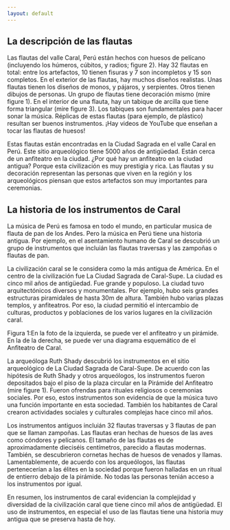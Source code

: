 ```yaml
---
layout: default
---
```


## La descripción de las flautas

Las flautas del valle Caral, Perú están hechos con huesos de pelícano (incluyendo los húmeros, cúbitos, y radios; figure 2). Hay 32 flautas en total: entre los artefactos, 10 tienen fisuras y 7 son incompletos y 15 son completos. En el exterior de las flautas, hay muchos diseños realistas. Unas flautas tienen los diseños de monos, y pájaros, y serpientes. Otros tienen dibujos de personas. Un grupo de flautas tiene decoración mismo (mire figure 1). En el interior de una flauta, hay un tabique de arcilla que tiene forma triangular (mire figure 3). Los tabiques son fundamentales para hacer sonar la música. Réplicas de estas flautas (para ejemplo, de plástico) resultan ser buenos instrumentos. ¡Hay videos de YouTube que enseñan a tocar las flautas de huesos! 
 
Estas flautas están encontradas en la Ciudad Sagrada en el valle Caral en Perú. Este sitio arqueológico tiene 5000 años de antigüedad. Están cerca de un anfiteatro en la ciudad. ¿Por qué hay un anfiteatro en la ciudad antigua? Porque esta civilización es muy prestigia y rica. Las flautas y su decoración representan las personas que viven en la región y los arqueológicos piensan que estos artefactos son muy importantes para ceremonias.


## La historia de los instrumentos de Caral

La música de Perú es famosa en todo el mundo, en particular musica de flauta de pan de los Andes. Pero la música en Perú tiene una historia antigua. Por ejemplo, en el asentamiento humano de Caral se descubrió un grupo de instrumentos que incluián las flautas traversas y las zampoñas o flautas de pan.

La civilización caral se le considera como la más antigua de América. En el centro de la civilización fue La Ciudad Sagrada de Caral-Supe. La ciudad es cinco mil años de antigüedad. Fue grande y populoso. La ciudad tuvo arquitectónicos diversos y monumentales. Por ejemplo, hubo seis grandes estructuras piramidales de hasta 30m de altura. También hubo varias plazas templos, y anfiteatros. Por eso, la ciudad permitió el intercambio de culturas, productos y poblaciones de los varios lugares en la civilización caral. 

  
Figura 1:En la foto de la izquierda, se puede ver el anfiteatro y un pirámide. En la de la derecha, se puede ver una diagrama esquemático de el Anfiteatro de Caral. 

La arqueóloga Ruth Shady descubrió los instrumentos en el sitio arqueológico de La Ciudad Sagrada de Caral-Supe. De acuerdo con las hipótesis de Ruth Shady y otros arqueólogos, los instrumentos fueron depositados bajo el piso de la plaza circular en la Pirámide del Anfiteatro (mire figure 1). Fueron ofrendas para rituales religiosos o ceremonias sociales. Por eso, estos instrumentos son evidencia de que la música tuvo una función importante en esta sociedad. También los habitantes de Caral crearon actividades sociales y culturales complejas hace cinco mil años. 

Los instrumentos antiguos incluián 32 flautas traversas y 3 flautas de pan que se llaman zampoñas. Las flautas eran hechas de huesos de las aves como cóndores y pelícanos. El tamaño de las flautas es de aproximadamente dieciséis centímetros, parecido a flautas modernas. También, se descubrieron cornetas hechas de huesos de venados y llamas. Lamentablemente, de acuerdo con los arqueólogos, las flautas pertenecerían a las élites en la sociedad porque fueron halladas en un ritual de entierro debajo de la pirámide. No todas las personas tenián acceso a los instrumentos por igual. 

En resumen, los instrumentos de caral evidencian la complejidad y diversidad de la civilización caral que tiene cinco mil años de antigüedad. El uso de instrumentos, en especial el uso de las flautas tiene una historia muy antigua que se preserva hasta de hoy. 
